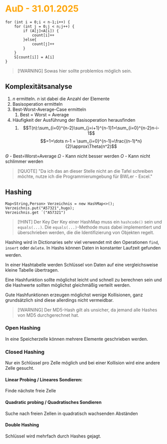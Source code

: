 # <font color = "orange">AuD - 31.01.2025</font>
```
for (int i = 0;i < n-1;i++) { 
	for (int j = 0;j < n;j++) {
		if (A[j]<A[i]) {
			count[i]++
		}else{
			count[j]++
		}
	}
	S[count[i]] = A[i]
}
```
>[!WARNING] Sowas hier sollte problemlos möglich sein.
## Komplexitätsanalyse
1. $n$ ermitteln. $n$ ist dabei die Anzahl der Elemente
2. Basisoperation ermitteln
3. Best-Worst-Average-Case ermitteln
	1. Best = Worst = Average
4. Häufigkeit der Ausführung der Basisoperation herausfinden
	1. $$T(n):\sum_{i=0}^{n-2}\sum_{j=i+1}^{n-1}1=\sum_{i=0}^{n-2}n-i-1$$
	$$=1+\dots n-1 = \sum_{i=0}^{n-1}=\frac{(n-1)*n}{2}\approx\Theta(n^2)$$

$\Theta$ - Best=Worst=Average
$\Omega$ - Kann nicht besser werden
$O$ - Kann nicht schlimmer werden

>[!QUOTE] "Da ich das an dieser Stelle nicht an die Tafel schreiben möchte, nutze ich die Programmierumgebung für BWLer - Excel."

## Hashing
```
Map<String,Person> Verzeichnis = new HashMap<>();
Verzeichnis.put("A57321",hugo);
Verzeichnis.get ´("A57321")
```

>[!HINT] Der Key
Der Key einer HashMap muss ein `hashcode()` sein und `equals(...)`. Die `equals(...)`-Methode muss dabei implementiert und überschrieben werden, die die Identifizierung von Objekten regelt.

Hashing wird in Dictionaries sehr viel verwendet mit den Operationen `find`, `insert` oder `delete`. In Hashs können Daten in konstanter Laufzeit gefunden werden.

In einer Hashtabelle werden Schlüssel von Daten auf eine vergleichsweise kleine Tabelle übertragen.

Eine Hashfunktion sollte möglichst leicht und schnell zu berechnen sein und die Hashwerte sollten möglichst gleichmäßig verteilt werden.

Gute Hashfunktionen erzeugen möglichst wenige Kollisionen, ganz grundsätzlich sind diese allerdings nicht vermeidbar.

>[!WARNING] Der MD5-Hash gilt als unsicher, da jemand alle Hashes von MD5 durchgerechnet hat.
### Open Hashing
In eine Speicherzelle können mehrere Elemente geschrieben werden. 
### Closed Hashing
Nur ein Schlüssel pro Zelle möglich und bei einer Kollision wird eine andere Zelle gesucht. 
#### Linear Probing / Lineares Sondieren:
Finde nächste freie Zelle
#### Quadratic probing / Quadratisches Sondieren
Suche nach freien Zellen in quadratisch wachsenden Abständen
#### Double Hashing
Schlüssel wird mehrfach durch Hashes gejagt.
